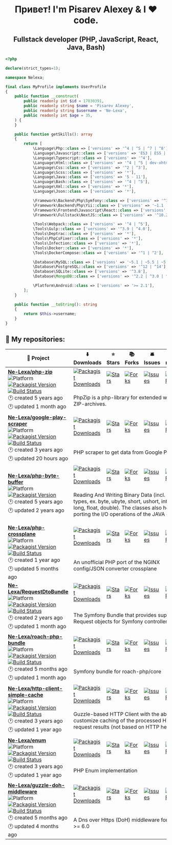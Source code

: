 <h1 align="center">Привет! I'm Pisarev Alexey & I ❤ code.</h1>

<h2 align="center">Fullstack developer (PHP, JavaScript, React, Java, Bash)</h2>

```php
<?php

declare(strict_types=1);

namespace Nelexa;

final class MyProfile implements UserProfile
{
    public function __construct(
        public readonly int $id = 17830391,
        public readonly string $name = 'Pisarev Alexey',
        public readonly string $username = 'Ne-Lexa',
        public readonly int $age = 35,
    ) {
    }

    public function getSkills(): array
    {
        return [
            \Language\Php::class => ['versions' => '^4 | ^5 | ^7 | ^8'],
            \Language\Javascript::class => ['versions' => 'ES3 | ES5 | ES6 | ES7 | ES8 | ES9 | ES 10 | ES11'],
            \Language\Typescript::class => ['versions' => '^4'],
            \Language\Html::class => ['versions' => '^4 | ^5 | dev-xhtml | dev-wml'],
            \Language\Css::class => ['versions' => '^2 | ^3'],
            \Language\Scss::class => ['versions' => '*'],
            \Language\Java::class => ['versions' => '5 - 11'],
            \Language\Bash::class => ['versions' => '^4 | ^5'],
            \Language\Xml::class => ['versions' => '*'],
            \Language\Json::class => ['versions' => '*'],

            \Framework\Backend\Php\Symfony::class => ['versions' => '^3 | ^4 | ^5 | ^6'],
            \Framework\Backend\Php\Yii::class => ['versions' => '~1.1 | ~2.0'],
            \Framework\Frontend\Javascript\React::class => ['versions' => '^16.13 | ^17'],
            \Framework\Fullstack\NextJS::class => ['versions' => '^10.2'],

            \Tools\Webpack::class => ['versions' => '^4 | ^5'],
            \Tools\Gulp::class => ['versions' => '^3.9 | ^4.0'],
            \Tools\Deptrac::class => ['versions' => '*'],
            \Tools\PhpCsFixer::class => ['versions' => '*'],
            \Tools\Infection::class => ['versions' => '*'],
            \Tools\Docker::class => ['versions' => '*'],
            \Tools\DockerCompose::class => ['versions' => '^1 | ^2'],

            \Database\MySQL::class => ['versions' => '~5.1 | ~5.5 | ~5.7 | ^8.0'],
            \Database\PostgreSQL::class => ['versions' => '^12 | ^14'],
            \Database\SQLite::class => ['versions' => '^3.8'],
            \Database\MongoDB::class => ['versions' => '^2.2 | ^3.0 | ^4.0'],

            \Platform\Android::class => ['versions' => '>= 2.1'],
        ];
    }

    public function __toString(): string
    {
        return $this->username;
    }
}
```

<h2>📝 My repositories:</h2>

<table>
    <thead align="center">
        <tr style="border: none">
                        <th>🎁 Project</th>
                        <th>⬇️ Downloads</th>
                        <th>⭐ Stars</th>
                        <th>📚 Forks</th>
                        <th>🛎 Issues</th>
                        <th>📬 Pull requests</th>
                    </tr>
    </thead>
    <tbody>
            <tr>
            <td rowspan="2">
                <a href="https://github.com/Ne-Lexa/php-zip"><b>Ne-Lexa/php-zip</b></a><br/><img alt="Platform" src="https://img.shields.io/badge/PHP-library-blueviolet"/><br/><a href="https://packagist.org/packages/nelexa/zip" target="_blank"><img alt="Packagist Version" src="https://img.shields.io/packagist/v/nelexa/zip?style=flat-square&amp;labelColor=343b41"/></a><br/><a href="https://github.com/Ne-Lexa/php-zip/actions" target="_blank"><img src="https://github.com/Ne-Lexa/php-zip/workflows/build/badge.svg" alt="Build Status"/></a><br/>🕐 created 5 years ago<br/>🕐 updated 1 month ago            </td>
                        <td><a href="https://packagist.org/packages/nelexa/zip" target="_blank"><img alt="Packagist Downloads" src="https://img.shields.io/packagist/dt/nelexa/zip?style=flat-square&amp;labelColor=343b41"/></a></td>
                        <td><a href="https://github.com/Ne-Lexa/php-zip" target="_blank"><img alt="Stars" src="https://img.shields.io/github/stars/Ne-Lexa/php-zip?style=flat-square&amp;labelColor=343b41"/></a></td>
                        <td><a href="https://github.com/Ne-Lexa/php-zip" target="_blank"><img alt="Forks" src="https://img.shields.io/github/forks/Ne-Lexa/php-zip?style=flat-square&amp;labelColor=343b41"/></a></td>
                        <td><a href="https://github.com/Ne-Lexa/php-zip/issues" target="_blank"><img alt="Issues" src="https://img.shields.io/github/issues/Ne-Lexa/php-zip?style=flat-square&amp;labelColor=343b41"/></a></td>
                        <td><a href="https://github.com/Ne-Lexa/php-zip/pulls" target="_blank"><img alt="Pull Requests" src="https://img.shields.io/github/issues-pr/Ne-Lexa/php-zip?style=flat-square&amp;labelColor=343b41"/></a></td>
                    </tr>
        <tr>
            <td colspan="5">
                <p>PhpZip is a php-library for extended work with ZIP-archives.</p>
            </td>
        </tr>
            <tr>
            <td rowspan="2">
                <a href="https://github.com/Ne-Lexa/google-play-scraper"><b>Ne-Lexa/google-play-scraper</b></a><br/><img alt="Platform" src="https://img.shields.io/badge/PHP-library-blueviolet"/><br/><a href="https://packagist.org/packages/nelexa/google-play-scraper" target="_blank"><img alt="Packagist Version" src="https://img.shields.io/packagist/v/nelexa/google-play-scraper?style=flat-square&amp;labelColor=343b41"/></a><br/><a href="https://github.com/Ne-Lexa/google-play-scraper/actions" target="_blank"><img src="https://github.com/Ne-Lexa/google-play-scraper/workflows/build/badge.svg" alt="Build Status"/></a><br/>🕐 created 3 years ago<br/>🕐 updated 20 hours ago            </td>
                        <td><a href="https://packagist.org/packages/nelexa/google-play-scraper" target="_blank"><img alt="Packagist Downloads" src="https://img.shields.io/packagist/dt/nelexa/google-play-scraper?style=flat-square&amp;labelColor=343b41"/></a></td>
                        <td><a href="https://github.com/Ne-Lexa/google-play-scraper" target="_blank"><img alt="Stars" src="https://img.shields.io/github/stars/Ne-Lexa/google-play-scraper?style=flat-square&amp;labelColor=343b41"/></a></td>
                        <td><a href="https://github.com/Ne-Lexa/google-play-scraper" target="_blank"><img alt="Forks" src="https://img.shields.io/github/forks/Ne-Lexa/google-play-scraper?style=flat-square&amp;labelColor=343b41"/></a></td>
                        <td><a href="https://github.com/Ne-Lexa/google-play-scraper/issues" target="_blank"><img alt="Issues" src="https://img.shields.io/github/issues/Ne-Lexa/google-play-scraper?style=flat-square&amp;labelColor=343b41"/></a></td>
                        <td><a href="https://github.com/Ne-Lexa/google-play-scraper/pulls" target="_blank"><img alt="Pull Requests" src="https://img.shields.io/github/issues-pr/Ne-Lexa/google-play-scraper?style=flat-square&amp;labelColor=343b41"/></a></td>
                    </tr>
        <tr>
            <td colspan="5">
                <p>PHP scraper to get data from Google Play </p>
            </td>
        </tr>
            <tr>
            <td rowspan="2">
                <a href="https://github.com/Ne-Lexa/php-byte-buffer"><b>Ne-Lexa/php-byte-buffer</b></a><br/><img alt="Platform" src="https://img.shields.io/badge/PHP-library-blueviolet"/><br/><a href="https://packagist.org/packages/nelexa/buffer" target="_blank"><img alt="Packagist Version" src="https://img.shields.io/packagist/v/nelexa/buffer?style=flat-square&amp;labelColor=343b41"/></a><br/>🕐 created 5 years ago<br/>🕐 updated 2 years ago            </td>
                        <td><a href="https://packagist.org/packages/nelexa/buffer" target="_blank"><img alt="Packagist Downloads" src="https://img.shields.io/packagist/dt/nelexa/buffer?style=flat-square&amp;labelColor=343b41"/></a></td>
                        <td><a href="https://github.com/Ne-Lexa/php-byte-buffer" target="_blank"><img alt="Stars" src="https://img.shields.io/github/stars/Ne-Lexa/php-byte-buffer?style=flat-square&amp;labelColor=343b41"/></a></td>
                        <td><a href="https://github.com/Ne-Lexa/php-byte-buffer" target="_blank"><img alt="Forks" src="https://img.shields.io/github/forks/Ne-Lexa/php-byte-buffer?style=flat-square&amp;labelColor=343b41"/></a></td>
                        <td><a href="https://github.com/Ne-Lexa/php-byte-buffer/issues" target="_blank"><img alt="Issues" src="https://img.shields.io/github/issues/Ne-Lexa/php-byte-buffer?style=flat-square&amp;labelColor=343b41"/></a></td>
                        <td><a href="https://github.com/Ne-Lexa/php-byte-buffer/pulls" target="_blank"><img alt="Pull Requests" src="https://img.shields.io/github/issues-pr/Ne-Lexa/php-byte-buffer?style=flat-square&amp;labelColor=343b41"/></a></td>
                    </tr>
        <tr>
            <td colspan="5">
                <p>Reading And Writing Binary Data (incl. primitive types, ex. byte, ubyte, short, ushort, int, uint, long, float, double). The classes also help with porting the I/O operations of the JAVA code.</p>
            </td>
        </tr>
            <tr>
            <td rowspan="2">
                <a href="https://github.com/Ne-Lexa/php-crossplane"><b>Ne-Lexa/php-crossplane</b></a><br/><img alt="Platform" src="https://img.shields.io/badge/PHP-library-blueviolet"/><br/><a href="https://packagist.org/packages/nelexa/crossplane" target="_blank"><img alt="Packagist Version" src="https://img.shields.io/packagist/v/nelexa/crossplane?style=flat-square&amp;labelColor=343b41"/></a><br/><a href="https://github.com/Ne-Lexa/php-crossplane/actions" target="_blank"><img src="https://github.com/Ne-Lexa/php-crossplane/workflows/build/badge.svg" alt="Build Status"/></a><br/>🕐 created 1 year ago<br/>🕐 updated 5 months ago            </td>
                        <td><a href="https://packagist.org/packages/nelexa/crossplane" target="_blank"><img alt="Packagist Downloads" src="https://img.shields.io/packagist/dt/nelexa/crossplane?style=flat-square&amp;labelColor=343b41"/></a></td>
                        <td><a href="https://github.com/Ne-Lexa/php-crossplane" target="_blank"><img alt="Stars" src="https://img.shields.io/github/stars/Ne-Lexa/php-crossplane?style=flat-square&amp;labelColor=343b41"/></a></td>
                        <td><a href="https://github.com/Ne-Lexa/php-crossplane" target="_blank"><img alt="Forks" src="https://img.shields.io/github/forks/Ne-Lexa/php-crossplane?style=flat-square&amp;labelColor=343b41"/></a></td>
                        <td><a href="https://github.com/Ne-Lexa/php-crossplane/issues" target="_blank"><img alt="Issues" src="https://img.shields.io/github/issues/Ne-Lexa/php-crossplane?style=flat-square&amp;labelColor=343b41"/></a></td>
                        <td><a href="https://github.com/Ne-Lexa/php-crossplane/pulls" target="_blank"><img alt="Pull Requests" src="https://img.shields.io/github/issues-pr/Ne-Lexa/php-crossplane?style=flat-square&amp;labelColor=343b41"/></a></td>
                    </tr>
        <tr>
            <td colspan="5">
                <p>An unofficial PHP port of the NGINX config/JSON converter crossplane </p>
            </td>
        </tr>
            <tr>
            <td rowspan="2">
                <a href="https://github.com/Ne-Lexa/RequestDtoBundle"><b>Ne-Lexa/RequestDtoBundle</b></a><br/><img alt="Platform" src="https://img.shields.io/badge/PHP-symfony--bundle-blueviolet"/><br/><a href="https://packagist.org/packages/nelexa/request-dto-bundle" target="_blank"><img alt="Packagist Version" src="https://img.shields.io/packagist/v/nelexa/request-dto-bundle?style=flat-square&amp;labelColor=343b41"/></a><br/><a href="https://github.com/Ne-Lexa/RequestDtoBundle/actions" target="_blank"><img src="https://github.com/Ne-Lexa/RequestDtoBundle/workflows/build/badge.svg" alt="Build Status"/></a><br/>🕐 created 2 years ago<br/>🕐 updated 1 month ago            </td>
                        <td><a href="https://packagist.org/packages/nelexa/request-dto-bundle" target="_blank"><img alt="Packagist Downloads" src="https://img.shields.io/packagist/dt/nelexa/request-dto-bundle?style=flat-square&amp;labelColor=343b41"/></a></td>
                        <td><a href="https://github.com/Ne-Lexa/RequestDtoBundle" target="_blank"><img alt="Stars" src="https://img.shields.io/github/stars/Ne-Lexa/RequestDtoBundle?style=flat-square&amp;labelColor=343b41"/></a></td>
                        <td><a href="https://github.com/Ne-Lexa/RequestDtoBundle" target="_blank"><img alt="Forks" src="https://img.shields.io/github/forks/Ne-Lexa/RequestDtoBundle?style=flat-square&amp;labelColor=343b41"/></a></td>
                        <td><a href="https://github.com/Ne-Lexa/RequestDtoBundle/issues" target="_blank"><img alt="Issues" src="https://img.shields.io/github/issues/Ne-Lexa/RequestDtoBundle?style=flat-square&amp;labelColor=343b41"/></a></td>
                        <td><a href="https://github.com/Ne-Lexa/RequestDtoBundle/pulls" target="_blank"><img alt="Pull Requests" src="https://img.shields.io/github/issues-pr/Ne-Lexa/RequestDtoBundle?style=flat-square&amp;labelColor=343b41"/></a></td>
                    </tr>
        <tr>
            <td colspan="5">
                <p>The Symfony Bundle that provides support for Request objects for Symfony controller actions.</p>
            </td>
        </tr>
            <tr>
            <td rowspan="2">
                <a href="https://github.com/Ne-Lexa/roach-php-bundle"><b>Ne-Lexa/roach-php-bundle</b></a><br/><img alt="Platform" src="https://img.shields.io/badge/PHP-symfony--bundle-blueviolet"/><br/><a href="https://packagist.org/packages/nelexa/roach-php-bundle" target="_blank"><img alt="Packagist Version" src="https://img.shields.io/packagist/v/nelexa/roach-php-bundle?style=flat-square&amp;labelColor=343b41"/></a><br/><a href="https://github.com/Ne-Lexa/roach-php-bundle/actions" target="_blank"><img src="https://github.com/Ne-Lexa/roach-php-bundle/actions/workflows/build.yml/badge.svg" alt="Build Status"/></a><br/>🕐 created 5 months ago<br/>🕐 updated 1 month ago            </td>
                        <td><a href="https://packagist.org/packages/nelexa/roach-php-bundle" target="_blank"><img alt="Packagist Downloads" src="https://img.shields.io/packagist/dt/nelexa/roach-php-bundle?style=flat-square&amp;labelColor=343b41"/></a></td>
                        <td><a href="https://github.com/Ne-Lexa/roach-php-bundle" target="_blank"><img alt="Stars" src="https://img.shields.io/github/stars/Ne-Lexa/roach-php-bundle?style=flat-square&amp;labelColor=343b41"/></a></td>
                        <td><a href="https://github.com/Ne-Lexa/roach-php-bundle" target="_blank"><img alt="Forks" src="https://img.shields.io/github/forks/Ne-Lexa/roach-php-bundle?style=flat-square&amp;labelColor=343b41"/></a></td>
                        <td><a href="https://github.com/Ne-Lexa/roach-php-bundle/issues" target="_blank"><img alt="Issues" src="https://img.shields.io/github/issues/Ne-Lexa/roach-php-bundle?style=flat-square&amp;labelColor=343b41"/></a></td>
                        <td><a href="https://github.com/Ne-Lexa/roach-php-bundle/pulls" target="_blank"><img alt="Pull Requests" src="https://img.shields.io/github/issues-pr/Ne-Lexa/roach-php-bundle?style=flat-square&amp;labelColor=343b41"/></a></td>
                    </tr>
        <tr>
            <td colspan="5">
                <p>Symfony bundle for roach-php/core</p>
            </td>
        </tr>
            <tr>
            <td rowspan="2">
                <a href="https://github.com/Ne-Lexa/http-client-simple-cache"><b>Ne-Lexa/http-client-simple-cache</b></a><br/><img alt="Platform" src="https://img.shields.io/badge/PHP-library-blueviolet"/><br/><a href="https://packagist.org/packages/nelexa/http-client-simple-cache" target="_blank"><img alt="Packagist Version" src="https://img.shields.io/packagist/v/nelexa/http-client-simple-cache?style=flat-square&amp;labelColor=343b41"/></a><br/><a href="https://github.com/Ne-Lexa/http-client-simple-cache/actions" target="_blank"><img src="https://github.com/Ne-Lexa/http-client-simple-cache/workflows/build/badge.svg" alt="Build Status"/></a><br/>🕐 created 3 years ago<br/>🕐 updated 1 year ago            </td>
                        <td><a href="https://packagist.org/packages/nelexa/http-client-simple-cache" target="_blank"><img alt="Packagist Downloads" src="https://img.shields.io/packagist/dt/nelexa/http-client-simple-cache?style=flat-square&amp;labelColor=343b41"/></a></td>
                        <td><a href="https://github.com/Ne-Lexa/http-client-simple-cache" target="_blank"><img alt="Stars" src="https://img.shields.io/github/stars/Ne-Lexa/http-client-simple-cache?style=flat-square&amp;labelColor=343b41"/></a></td>
                        <td><a href="https://github.com/Ne-Lexa/http-client-simple-cache" target="_blank"><img alt="Forks" src="https://img.shields.io/github/forks/Ne-Lexa/http-client-simple-cache?style=flat-square&amp;labelColor=343b41"/></a></td>
                        <td><a href="https://github.com/Ne-Lexa/http-client-simple-cache/issues" target="_blank"><img alt="Issues" src="https://img.shields.io/github/issues/Ne-Lexa/http-client-simple-cache?style=flat-square&amp;labelColor=343b41"/></a></td>
                        <td><a href="https://github.com/Ne-Lexa/http-client-simple-cache/pulls" target="_blank"><img alt="Pull Requests" src="https://img.shields.io/github/issues-pr/Ne-Lexa/http-client-simple-cache?style=flat-square&amp;labelColor=343b41"/></a></td>
                    </tr>
        <tr>
            <td colspan="5">
                <p>Guzzle-based HTTP Client with the ability to customize caching of the processed HTTP request results (not based on HTTP headers).</p>
            </td>
        </tr>
            <tr>
            <td rowspan="2">
                <a href="https://github.com/Ne-Lexa/enum"><b>Ne-Lexa/enum</b></a><br/><img alt="Platform" src="https://img.shields.io/badge/PHP-library-blueviolet"/><br/><a href="https://packagist.org/packages/nelexa/enum" target="_blank"><img alt="Packagist Version" src="https://img.shields.io/packagist/v/nelexa/enum?style=flat-square&amp;labelColor=343b41"/></a><br/><a href="https://github.com/Ne-Lexa/enum/actions" target="_blank"><img src="https://github.com/Ne-Lexa/enum/workflows/build/badge.svg" alt="Build Status"/></a><br/>🕐 created 3 years ago<br/>🕐 updated 1 year ago            </td>
                        <td><a href="https://packagist.org/packages/nelexa/enum" target="_blank"><img alt="Packagist Downloads" src="https://img.shields.io/packagist/dt/nelexa/enum?style=flat-square&amp;labelColor=343b41"/></a></td>
                        <td><a href="https://github.com/Ne-Lexa/enum" target="_blank"><img alt="Stars" src="https://img.shields.io/github/stars/Ne-Lexa/enum?style=flat-square&amp;labelColor=343b41"/></a></td>
                        <td><a href="https://github.com/Ne-Lexa/enum" target="_blank"><img alt="Forks" src="https://img.shields.io/github/forks/Ne-Lexa/enum?style=flat-square&amp;labelColor=343b41"/></a></td>
                        <td><a href="https://github.com/Ne-Lexa/enum/issues" target="_blank"><img alt="Issues" src="https://img.shields.io/github/issues/Ne-Lexa/enum?style=flat-square&amp;labelColor=343b41"/></a></td>
                        <td><a href="https://github.com/Ne-Lexa/enum/pulls" target="_blank"><img alt="Pull Requests" src="https://img.shields.io/github/issues-pr/Ne-Lexa/enum?style=flat-square&amp;labelColor=343b41"/></a></td>
                    </tr>
        <tr>
            <td colspan="5">
                <p>PHP Enum implementation</p>
            </td>
        </tr>
            <tr>
            <td rowspan="2">
                <a href="https://github.com/Ne-Lexa/guzzle-doh-middleware"><b>Ne-Lexa/guzzle-doh-middleware</b></a><br/><img alt="Platform" src="https://img.shields.io/badge/PHP-library-blueviolet"/><br/><a href="https://packagist.org/packages/nelexa/guzzle-doh-middleware" target="_blank"><img alt="Packagist Version" src="https://img.shields.io/packagist/v/nelexa/guzzle-doh-middleware?style=flat-square&amp;labelColor=343b41"/></a><br/><a href="https://github.com/Ne-Lexa/guzzle-doh-middleware/actions" target="_blank"><img src="https://github.com/Ne-Lexa/guzzle-doh-middleware/actions/workflows/tests.yml/badge.svg" alt="Build Status"/></a><br/>🕐 created 5 months ago<br/>🕐 updated 4 months ago            </td>
                        <td><a href="https://packagist.org/packages/nelexa/guzzle-doh-middleware" target="_blank"><img alt="Packagist Downloads" src="https://img.shields.io/packagist/dt/nelexa/guzzle-doh-middleware?style=flat-square&amp;labelColor=343b41"/></a></td>
                        <td><a href="https://github.com/Ne-Lexa/guzzle-doh-middleware" target="_blank"><img alt="Stars" src="https://img.shields.io/github/stars/Ne-Lexa/guzzle-doh-middleware?style=flat-square&amp;labelColor=343b41"/></a></td>
                        <td><a href="https://github.com/Ne-Lexa/guzzle-doh-middleware" target="_blank"><img alt="Forks" src="https://img.shields.io/github/forks/Ne-Lexa/guzzle-doh-middleware?style=flat-square&amp;labelColor=343b41"/></a></td>
                        <td><a href="https://github.com/Ne-Lexa/guzzle-doh-middleware/issues" target="_blank"><img alt="Issues" src="https://img.shields.io/github/issues/Ne-Lexa/guzzle-doh-middleware?style=flat-square&amp;labelColor=343b41"/></a></td>
                        <td><a href="https://github.com/Ne-Lexa/guzzle-doh-middleware/pulls" target="_blank"><img alt="Pull Requests" src="https://img.shields.io/github/issues-pr/Ne-Lexa/guzzle-doh-middleware?style=flat-square&amp;labelColor=343b41"/></a></td>
                    </tr>
        <tr>
            <td colspan="5">
                <p>A Dns over Https (DoH) middleware for Guzzle &gt;= 6.0</p>
            </td>
        </tr>
        </tbody>
</table>
